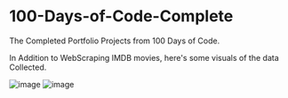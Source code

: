 # 100-Days-of-Code-Complete
The Completed Portfolio Projects from 100 Days of Code. 


In Addition to WebScraping IMDB movies, here's some visuals of the data Collected.

![image](https://i.imgur.com/P9hDYKv.png)
![image](https://i.imgur.com/veYwIIe.png)
